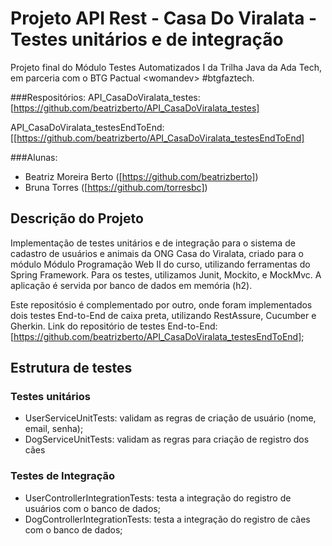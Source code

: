 # Projeto API Rest - Casa Do Viralata - Testes unitários e de integração

Projeto final do Módulo Testes Automatizados I da Trilha Java da Ada Tech, em parceria com o BTG Pactual &lt;womandev> #btgfaztech.

###Respositórios:
API_CasaDoViralata_testes: [https://github.com/beatrizberto/API_CasaDoViralata_testes]

API_CasaDoViralata_testesEndToEnd: [[https://github.com/beatrizberto/API_CasaDoViralata_testesEndToEnd]

###Alunas:
- Beatriz Moreira Berto ([https://github.com/beatrizberto])
- Bruna Torres ([https://github.com/torresbc])
  
## Descrição do Projeto

Implementação de testes unitários e de integração para o sistema de cadastro de usuários e animais da ONG Casa do Viralata, criado para o módulo Módulo Programação Web II do curso, utilizando ferramentas do Spring Framework.
Para os testes, utilizamos Junit, Mockito, e MockMvc. A aplicação é servida por banco de dados em memória (h2).

Este repositósio é complementado por outro, onde foram implementados dois testes End-to-End de caixa preta, utilizando RestAssure, Cucumber e Gherkin.
Link do repositório de testes End-to-End: [https://github.com/beatrizberto/API_CasaDoViralata_testesEndToEnd];

## Estrutura de testes

### Testes unitários
- UserServiceUnitTests: validam as regras de criação de usuário (nome, email, senha);
- DogServiceUnitTests: validam as regras para criação de registro dos cães


### Testes de Integração
- UserControllerIntegrationTests: testa a integração do registro de usuários com o banco de dados;
- DogControllerIntegrationTests: testa a integração do registro de cães com o banco de dados;




